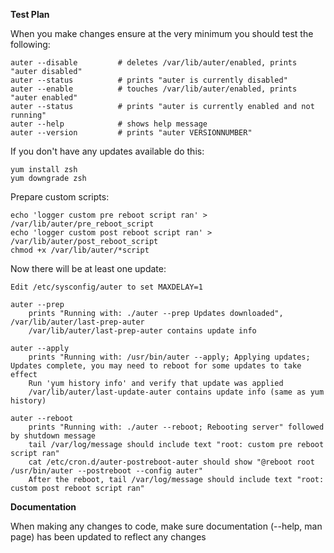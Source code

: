 **Test Plan**

When you make changes ensure at the very minimum you should test the following:

```
auter --disable         # deletes /var/lib/auter/enabled, prints "auter disabled"
auter --status          # prints "auter is currently disabled"
auter --enable          # touches /var/lib/auter/enabled, prints "auter enabled"
auter --status          # prints "auter is currently enabled and not running"
auter --help            # shows help message
auter --version         # prints "auter VERSIONNUMBER"
```

If you don't have any updates available do this:

```
yum install zsh
yum downgrade zsh
```

Prepare custom scripts:

```
echo 'logger custom pre reboot script ran' > /var/lib/auter/pre_reboot_script
echo 'logger custom post reboot script ran' > /var/lib/auter/post_reboot_script
chmod +x /var/lib/auter/*script
```

Now there will be at least one update:

```
Edit /etc/sysconfig/auter to set MAXDELAY=1

auter --prep
    prints "Running with: ./auter --prep Updates downloaded", /var/lib/auter/last-prep-auter
    /var/lib/auter/last-prep-auter contains update info

auter --apply
    prints "Running with: /usr/bin/auter --apply; Applying updates; Updates complete, you may need to reboot for some updates to take effect
    Run 'yum history info' and verify that update was applied
    /var/lib/auter/last-update-auter contains update info (same as yum history)

auter --reboot
    prints "Running with: ./auter --reboot; Rebooting server" followed by shutdown message
    tail /var/log/message should include text "root: custom pre reboot script ran"
    cat /etc/cron.d/auter-postreboot-auter should show "@reboot root /usr/bin/auter --postreboot --config auter"
    After the reboot, tail /var/log/message should include text "root: custom post reboot script ran"
```

**Documentation**

When making any changes to code, make sure documentation (--help, man page) has been updated to reflect any changes
